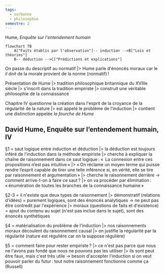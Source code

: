 ```yaml
---
tags:
  - sorbonne
  - philosophie
semestre: 2
---
```

Hume, _Enquête sur l'entendement humain_
```mermaid
flowchart TB
	A["Faits établis par l'observation"]-- induction -->B["Lois et théories"]
	B-- déduction -->C["Prédictions et explications"]
```
On passe du descriptif au normatif
|> Hume parle d'énoncés moraux car le *il doit* de la morale provient de la norme (normatif) !

Présentation de Hume
|> tradition philosophique britannique du XVIIIe siècle
|> s'inscrit dans la tradition empiriste
|> construit une véritable philosophie de la connaissance

Chapitre IV questionne la création dans l'esprit de la croyance de la régularité de la nature
|> est appelé le problème de l'induction
|> contient une distinction appelée _la fourche de Hume_
## David Hume, Enquête sur l’entendement humain, IV
§1 = saut logique entre induction et déduction
|> la déduction est toujours inféré de l'induction dans la méthode empiriste
|> cherche à expliquer la chaîne de raisonnement dans ce saut logique : «  La connexion entre ces propositions n’est pas intuitive »
|> « On réclame un moyen terme qui puisse rendre l’esprit capable de tirer une telle inférence si, en vérité, elle se tire par raisonnement et argumentation »
|> cherche le raisonnement derrière
-> comment arrive-t-on à faire ce saut ?
|> on va procéder par élimination : « énumération de toutes les branches de la connaissance humaine »

§2-3 = il n'existe que deux types de raisonnement
|> démonstratif (relations d'idées) = purement logiques, sont des énoncés analytiques -> ne peut pas être contredit par l'expérience
|> moraux (questions de faits et d'existence) = ajout du contenu au sujet (n'est pas inclue dans le sujet), sont des énoncés synthétiques

§4 = matérialisation du problème de l'induction
|> nos raisonnements moraux découlent du raisonnement causal
|> on justifie la régularité par la régularité (nature est régulière car on la suppose régulière)

§5 = comment faire pour rester empiriste ?
|> ce n'est pas parce que nous ne l'avons pas fondé que nous ne pouvons pas les utiliser
|> ils sont peut être faux, mais c'est très utile
-> besoin d'accepter l'induction si on veut pouvoir parler du futur : tout notre raisonnement fonctionne comme ça (Russell)
